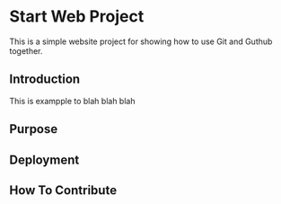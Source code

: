 # Start Web Project

This is a simple website project for showing how to use Git and Guthub together.

## Introduction

This is exampple to blah blah blah

## Purpose

## Deployment

## How To Contribute